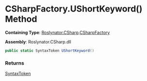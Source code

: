 # CSharpFactory\.UShortKeyword\(\) Method

**Containing Type**: [Roslynator.CSharp](../../README.md)\.[CSharpFactory](../README.md)

**Assembly**: Roslynator\.CSharp\.dll

```csharp
public static SyntaxToken UShortKeyword()
```

### Returns

[SyntaxToken](https://docs.microsoft.com/en-us/dotnet/api/microsoft.codeanalysis.syntaxtoken)

